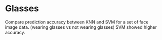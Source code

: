# Glasses
Compare prediction accuracy between KNN and SVM for a set of face image data. (wearing glasses vs not wearing glasses)
SVM showed higher accuracy.
